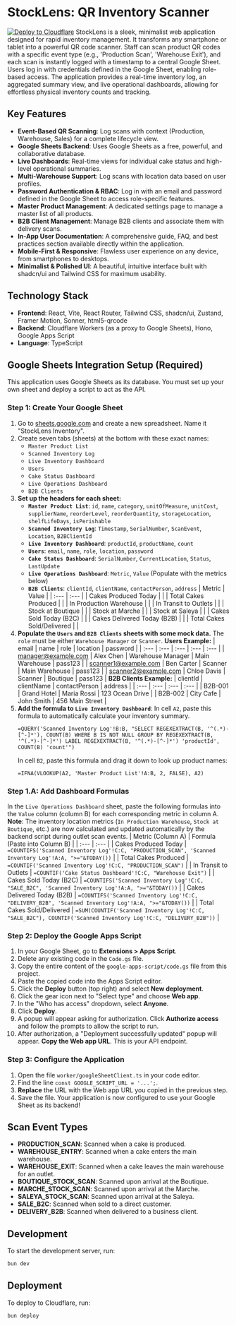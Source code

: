 # StockLens: QR Inventory Scanner
[![Deploy to Cloudflare](https://deploy.workers.cloudflare.com/button)](https://deploy.workers.cloudflare.com/?url=https://github.com/rajsexperiments/inv-tracker)
StockLens is a sleek, minimalist web application designed for rapid inventory management. It transforms any smartphone or tablet into a powerful QR code scanner. Staff can scan product QR codes with a specific event type (e.g., 'Production Scan', 'Warehouse Exit'), and each scan is instantly logged with a timestamp to a central Google Sheet. Users log in with credentials defined in the Google Sheet, enabling role-based access. The application provides a real-time inventory log, an aggregated summary view, and live operational dashboards, allowing for effortless physical inventory counts and tracking.
## Key Features
- **Event-Based QR Scanning**: Log scans with context (Production, Warehouse, Sales) for a complete lifecycle view.
- **Google Sheets Backend**: Uses Google Sheets as a free, powerful, and collaborative database.
- **Live Dashboards**: Real-time views for individual cake status and high-level operational summaries.
- **Multi-Warehouse Support**: Log scans with location data based on user profiles.
- **Password Authentication & RBAC**: Log in with an email and password defined in the Google Sheet to access role-specific features.
- **Master Product Management**: A dedicated settings page to manage a master list of all products.
- **B2B Client Management**: Manage B2B clients and associate them with delivery scans.
- **In-App User Documentation**: A comprehensive guide, FAQ, and best practices section available directly within the application.
- **Mobile-First & Responsive**: Flawless user experience on any device, from smartphones to desktops.
- **Minimalist & Polished UI**: A beautiful, intuitive interface built with shadcn/ui and Tailwind CSS for maximum usability.
## Technology Stack
- **Frontend**: React, Vite, React Router, Tailwind CSS, shadcn/ui, Zustand, Framer Motion, Sonner, html5-qrcode
- **Backend**: Cloudflare Workers (as a proxy to Google Sheets), Hono, Google Apps Script
- **Language**: TypeScript
## Google Sheets Integration Setup (Required)
This application uses Google Sheets as its database. You must set up your own sheet and deploy a script to act as the API.
### Step 1: Create Your Google Sheet
1.  Go to [sheets.google.com](https://sheets.google.com) and create a new spreadsheet. Name it "StockLens Inventory".
2.  Create seven tabs (sheets) at the bottom with these exact names:
    *   `Master Product List`
    *   `Scanned Inventory Log`
    *   `Live Inventory Dashboard`
    *   `Users`
    *   `Cake Status Dashboard`
    *   `Live Operations Dashboard`
    *   `B2B Clients`
3.  **Set up the headers for each sheet:**
    *   **`Master Product List`**:
      `id`, `name`, `category`, `unitOfMeasure`, `unitCost`, `supplierName`, `reorderLevel`, `reorderQuantity`, `storageLocation`, `shelfLifeDays`, `isPerishable`
    *   **`Scanned Inventory Log`**:
      `Timestamp`, `SerialNumber`, `ScanEvent`, `Location`, `B2BClientId`
    *   **`Live Inventory Dashboard`**:
      `productId`, `productName`, `count`
    *   **`Users`**:
      `email`, `name`, `role`, `location`, `password`
    *   **`Cake Status Dashboard`**:
      `SerialNumber`, `CurrentLocation`, `Status`, `LastUpdate`
    *   **`Live Operations Dashboard`**:
      `Metric`, `Value` (Populate with the metrics below)
    *   **`B2B Clients`**:
      `clientId`, `clientName`, `contactPerson`, `address`
| Metric | Value |
| :--- | :--- |
| Cakes Produced Today | |
| Total Cakes Produced | |
| In Production Warehouse | |
| In Transit to Outlets | |
| Stock at Boutique | |
| Stock at Marche | |
| Stock at Saleya | |
| Cakes Sold Today (B2C) | |
| Cakes Delivered Today (B2B) | |
| Total Cakes Sold/Delivered | |
4.  **Populate the `Users` and `B2B Clients` sheets with some mock data.** The `role` must be either `Warehouse Manager` or `Scanner`.
    **Users Example:**
| email | name | role | location | password |
| :--- | :--- | :--- | :--- | :--- |
| manager@example.com | Alex Chen | Warehouse Manager | Main Warehouse | pass123 |
| scanner1@example.com | Ben Carter | Scanner | Main Warehouse | pass123 |
| scanner2@example.com | Chloe Davis | Scanner | Boutique | pass123 |
    **B2B Clients Example:**
| clientId | clientName | contactPerson | address |
| :--- | :--- | :--- | :--- |
| B2B-001 | Grand Hotel | Maria Rossi | 123 Ocean Drive |
| B2B-002 | City Cafe | John Smith | 456 Main Street |
5.  **Add the formula to `Live Inventory Dashboard`**:
    In cell `A2`, paste this formula to automatically calculate your inventory summary.
    ```excel
    =QUERY('Scanned Inventory Log'!B:B, "SELECT REGEXEXTRACT(B, '^(.*)-[^-]*'), COUNT(B) WHERE B IS NOT NULL GROUP BY REGEXEXTRACT(B, '^(.*)-[^-]*') LABEL REGEXEXTRACT(B, '^(.*)-[^-]*') 'productId', COUNT(B) 'count'")
    ```
    In cell `B2`, paste this formula and drag it down to look up product names:
    ```excel
    =IFNA(VLOOKUP(A2, 'Master Product List'!A:B, 2, FALSE), A2)
    ```
### Step 1.A: Add Dashboard Formulas
In the `Live Operations Dashboard` sheet, paste the following formulas into the `Value` column (column B) for each corresponding metric in column A.
**Note**: The inventory location metrics (`In Production Warehouse`, `Stock at Boutique`, etc.) are now calculated and updated automatically by the backend script during outlet scan events.
| Metric (Column A) | Formula (Paste into Column B) |
| :--- | :--- |
| Cakes Produced Today | `=COUNTIFS('Scanned Inventory Log'!C:C, "PRODUCTION_SCAN", 'Scanned Inventory Log'!A:A, ">="&TODAY())` |
| Total Cakes Produced | `=COUNTIF('Scanned Inventory Log'!C:C, "PRODUCTION_SCAN")` |
| In Transit to Outlets | `=COUNTIF('Cake Status Dashboard'!C:C, "Warehouse Exit")` |
| Cakes Sold Today (B2C) | `=COUNTIFS('Scanned Inventory Log'!C:C, "SALE_B2C", 'Scanned Inventory Log'!A:A, ">="&TODAY())` |
| Cakes Delivered Today (B2B) | `=COUNTIFS('Scanned Inventory Log'!C:C, "DELIVERY_B2B", 'Scanned Inventory Log'!A:A, ">="&TODAY())` |
| Total Cakes Sold/Delivered | `=SUM(COUNTIF('Scanned Inventory Log'!C:C, "SALE_B2C"), COUNTIF('Scanned Inventory Log'!C:C, "DELIVERY_B2B"))` |
### Step 2: Deploy the Google Apps Script
1.  In your Google Sheet, go to **Extensions > Apps Script**.
2.  Delete any existing code in the `Code.gs` file.
3.  Copy the entire content of the `google-apps-script/code.gs` file from this project.
4.  Paste the copied code into the Apps Script editor.
5.  Click the **Deploy** button (top right) and select **New deployment**.
6.  Click the gear icon next to "Select type" and choose **Web app**.
7.  In the "Who has access" dropdown, select **Anyone**.
8.  Click **Deploy**.
9.  A popup will appear asking for authorization. Click **Authorize access** and follow the prompts to allow the script to run.
10. After authorization, a "Deployment successfully updated" popup will appear. **Copy the Web app URL**. This is your API endpoint.
### Step 3: Configure the Application
1.  Open the file `worker/googleSheetClient.ts` in your code editor.
2.  Find the line `const GOOGLE_SCRIPT_URL = '...';`.
3.  **Replace** the URL with the Web app URL you copied in the previous step.
4.  Save the file.
Your application is now configured to use your Google Sheet as its backend!
## Scan Event Types
- **PRODUCTION_SCAN**: Scanned when a cake is produced.
- **WAREHOUSE_ENTRY**: Scanned when a cake enters the main warehouse.
- **WAREHOUSE_EXIT**: Scanned when a cake leaves the main warehouse for an outlet.
- **BOUTIQUE_STOCK_SCAN**: Scanned upon arrival at the Boutique.
- **MARCHE_STOCK_SCAN**: Scanned upon arrival at the Marche.
- **SALEYA_STOCK_SCAN**: Scanned upon arrival at the Saleya.
- **SALE_B2C**: Scanned when sold to a direct customer.
- **DELIVERY_B2B**: Scanned when delivered to a business client.
## Development
To start the development server, run:
```bash
bun dev
```
## Deployment
To deploy to Cloudflare, run:
```bash
bun deploy